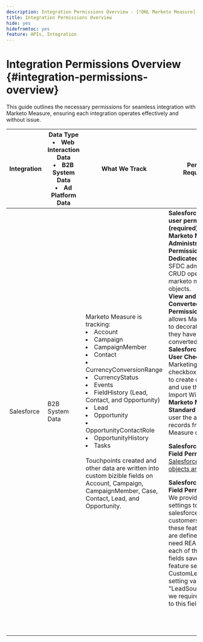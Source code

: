 ```yaml
---
description: Integration Permissions Overview - [!DNL Marketo Measure] - Product Documentation
title: Integration Permissions Overview
hide: yes
hidefromtoc: yes
feature: APIs, Integration
---
```

# Integration Permissions Overview {#integration-permissions-overview}

This guide outlines the necessary permissions for seamless integration with Marketo Measure, ensuring each integration operates effectively and without issue.

<table>
<thead>
  <tr>
    <th>Integration</th>
    <th>Data Type
    <li>Web Interaction Data</li>
    <li>B2B System Data</li>
    <li>Ad Platform Data</li></th>
    <th>What We Track</th>
    <th>Permission Requirements</th>
  </tr>
</thead>
<tbody>
  <tr>
    <td>Salesforce</td>
    <td>B2B System Data    
</td>
    <td>Marketo Measure is tracking:
    <br>
    <li>Account</li>
<li>Campaign</li>
<li>CampaignMember</li>
<li>Contact</li>
<li>CurrencyConversionRange</li>
<li>CurrencyStatus</li>
<li>Events</li>
<li>FieldHistory (Lead, Contact, and Opportunity)</li>
<li>Lead</li>
<li>Opportunity</li>
<li>OpportunityContactRole</li>
<li>OpportunityHistory</li>
<li>Tasks</li>
<br>
Touchpoints created and other data are written into custom bizible fields on Account, Campaign, CampaignMember, Case, Contact, Lead, and Opportunity.</td>
    <td><b>Salesforce connected user permissions (required)</b>
    <br>
    <b>Marketo Measure Administrator Permission Set For Dedicated User:</b> Allow SFDC admin to perform CRUD operations on marketo measure objects.
    <br>
    <b>View and Edit Converted Leads Permission Set:</b> This allows Marketo Measure to decorate leads after they have been converted to contacts.
    <br>
    <b>Salesforce Marketing User Checkbox:</b> The Marketing User checkbox allows users to create campaigns and use the Campaign Import Wizards.
    <br>
    <b>Marketo Measure Standard User:</b> Gives a user the ability to read records from Marketo Measure objects.
    <p>
    <b>Salesforce Standard Field Permissions</b>
    <a href="/help/configuration-and-setup/marketo-measure-and-salesforce/how-marketo-measure-and-salesforce-interact.md">Salesforce standard objects and access</a>
    <p>
    <b>Salesforce Custom Field Permissions</b>
    <br>
    We provide feature settings to hold custom salesforce fields that the customers can use. If these feature settings are defined then we need READ access to each of the salesforce fields saved in the feature setting (e.g., if CustomLeadSourceField setting value is equal to "LeadSource__c" then we require READ access to this field).
    </td>
  </tr>
  <tr>
    <td></td>
    <td></td>
    <td></td>
    <td></td>
  </tr>
  <tr>
    <td></td>
    <td></td>
    <td></td>
    <td></td>
  </tr>
  <tr>
    <td></td>
    <td></td>
    <td></td>
    <td></td>
  </tr>
  <tr>
    <td></td>
    <td></td>
    <td></td>
    <td></td>
  </tr>
  <tr>
    <td></td>
    <td></td>
    <td></td>
    <td></td>
  </tr>
  <tr>
    <td></td>
    <td></td>
    <td></td>
    <td></td>
  </tr>
  <tr>
    <td></td>
    <td></td>
    <td></td>
    <td></td>
  </tr>
  <tr>
    <td></td>
    <td></td>
    <td></td>
    <td></td>
  </tr>
  <tr>
    <td></td>
    <td></td>
    <td></td>
    <td></td>
  </tr>
</tbody>
</table>
